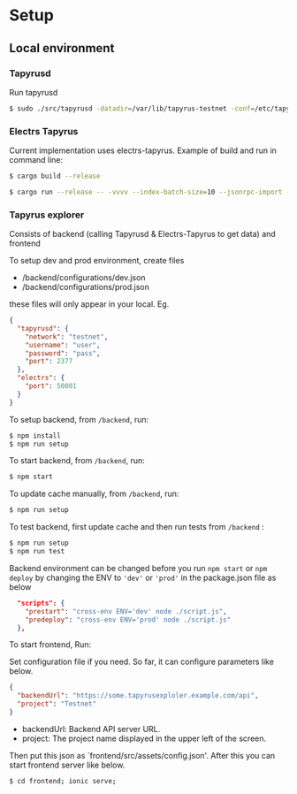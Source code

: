 # Setup

## Local environment

### Tapyrusd

Run tapyrusd
```sh
$ sudo ./src/tapyrusd -datadir=/var/lib/tapyrus-testnet -conf=/etc/tapyrus/tapyrus.conf 
```

### Electrs Tapyrus

Current implementation uses electrs-tapyrus. Example of build and run in command line:

```bash
$ cargo build --release
```

```bash
$ cargo run --release -- -vvvv --index-batch-size=10 --jsonrpc-import --db-dir ./db --electrum-rpc-addr="127.0.0.1:50001" --daemon-dir /var/lib/tapyrus-testnet/prod-1939510133/ --network-id 1939510133  --txid-limit=0
```

### Tapyrus explorer

Consists of backend (calling Tapyrusd & Electrs-Tapyrus to get data) and frontend

To setup dev and prod environment, create files

* /backend/configurations/dev.json
* /backend/configurations/prod.json

these files will only appear in your local. Eg.

```json
{
  "tapyrusd": {
    "network": "testnet",
    "username": "user",
    "password": "pass",
    "port": 2377
  },
  "electrs": {
    "port": 50001
  }
}
```

To setup backend, from `/backend`, run:

```bash
$ npm install
$ npm run setup
```

To start backend, from `/backend`, run:

```bash
$ npm start
```

To update cache manually, from `/backend`, run:
```bash
$ npm run setup
```

To test backend, first update cache and then run tests from `/backend` :

```bash
$ npm run setup
$ npm run test
```

Backend environment can be changed before you run `npm start` or `npm deploy` by changing the ENV to `'dev'` or `'prod'` in the package.json file as below

```json
  "scripts": {
    "prestart": "cross-env ENV='dev' node ./script.js", 
    "predeploy": "cross-env ENV='prod' node ./script.js"
  },
```

To start frontend, Run:

Set configuration file if you need. So far, it can configure parameters like below.

```json
{
  "backendUrl": "https://some.tapyrusexploler.example.com/api",
  "project": "Testnet"
}
```

* backendUrl: Backend API server URL.
* project: The project name displayed in the upper left of the screen.

Then put this json as `frontend/src/assets/config.json'. After this you can start frontend server like below.

```bash
$ cd frontend; ionic serve;
```
